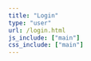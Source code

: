 ```yaml
---
title: "Login"
type: "user"
url: /login.html
js_include: ["main"]
css_include: ["main"]
---
```

<div id="user-login" />
